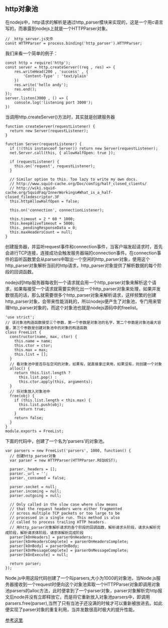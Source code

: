 ## http对象池
在nodejs中，http请求的解析是通过http_parser模块来实现的，这是一个用c语言写的，而暴露到nodejs上就是一个HTTPParser对象。
```
// _http_server.js文件
const HTTPParser = process.binding('http_parser').HTTPParser;
```
我们来看一个简单的例子：
```
const http = require('http');
const server = http.createServer((req , res) => {
    res.writeHead(200 , 'success' , {
        'Content-Type' : 'text/plain'
    })
    res.write('hello andy');
    res.end();
});
server.listen(3000 , () => {
    console.log('listening port 3000');
})
```
当调用http.createServer()方法时，其实就是创建服务器
```
function createServer(requestListener) {
  return new Server(requestListener);
}

function Server(requestListener) {
  if (!(this instanceof Server)) return new Server(requestListener);
  net.Server.call(this, { allowHalfOpen: true });

  if (requestListener) {
    this.on('request', requestListener);
  }

  // Similar option to this. Too lazy to write my own docs.
  // http://www.squid-cache.org/Doc/config/half_closed_clients/
  // http://wiki.squid-cache.org/SquidFaq/InnerWorkings#What_is_a_half-closed_filedescriptor.3F
  this.httpAllowHalfOpen = false;

  this.on('connection', connectionListener);

  this.timeout = 2 * 60 * 1000;
  this.keepAliveTimeout = 5000;
  this._pendingResponseData = 0;
  this.maxHeadersCount = null;
}
```
创建服务器，并监听request事件和connection事件，当客户端发起请求时，首先会进行TCP连接，连接成功会触发服务器端的connection事件。在connection事件的监听函数里会从parsers中取出一个空闲的http_parser对象，使用这个http_parser对象解析当前的http请求，http_parser对象提供了解析数据的每个阶段的回调函数。

nodejs的http服务器每收到一个请求就会用一个http_parser对象来解析这个请求，如果每接受一个请求就需要实例化出一个http_parser对象来处理，如果并发数很高的话，那么就需要很多个http_parser对象来解析请求，这样频繁的创建http_parser对象，会带来性能消耗的，所以nodejs便产生了对象池，专门用来管理http_parser对象的，而这个对象池也就是nodejs源码中的freelist。
```
'use strict';
// 该对象池构造函数接受三个参数，第一个参数是对象池的名字，第二个参数是对象池最大容量，第三个参数是创建对象池中的对象的构造函数
class FreeList {
  constructor(name, max, ctor) {
    this.name = name;
    this.ctor = ctor;
    this.max = max;
    this.list = [];
  }
  // 看对象池中是否存在空闲的对象，如果有，就直接拿过来用，如果没有，则创建一个对象
  alloc() {
    return this.list.length ?
      this.list.pop() :
      this.ctor.apply(this, arguments);
  }
  // 将对象放入对象池中
  free(obj) {
    if (this.list.length < this.max) {
      this.list.push(obj);
      return true;
    }
    return false;
  }
}
module.exports = FreeList;
```
下面的代码中，创建了一个名为'parsers'的对象池。
```
var parsers = new FreeList('parsers', 1000, function() {
  // 创建http_parser对象
  var parser = new HTTPParser(HTTPParser.REQUEST);

  parser._headers = [];
  parser._url = '';
  parser._consumed = false;

  parser.socket = null;
  parser.incoming = null;
  parser.outgoing = null;

  // Only called in the slow case where slow means
  // that the request headers were either fragmented
  // across multiple TCP packets or too large to be
  // processed in a single run. This method is also
  // called to process trailing HTTP headers.
  // 用http_parser对象解析请求的各个阶段的回调函数，解析请求头阶段，请求头解析完成阶段，解析请求体阶段，请求体解析完成阶段
  parser[kOnHeaders] = parserOnHeaders;
  parser[kOnHeadersComplete] = parserOnHeadersComplete;
  parser[kOnBody] = parserOnBody;
  parser[kOnMessageComplete] = parserOnMessageComplete;
  parser[kOnExecute] = null;

  return parser;
});
```
Node.js中用这段代码创建了一个叫parsers,大小为1000的对象池，当Node.js服务器接收到一个request时便向这个对象池索取一个HTTPParser对象即调用对象池parsers的alloc方法，此时便拿到了一个parser对象，parser对象解析完http报文后node并没有立即释放它，而是将它重新放入对象池parsers中，即调用parsers.free(parser),当然了只有当池子还没满的时候才可以重新被放进去。如此便实现了parser对象的重复利用，当并发数很高时极大的提升性能。

[参考这里](https://github.com/hustxiaoc/node.js/issues/1)